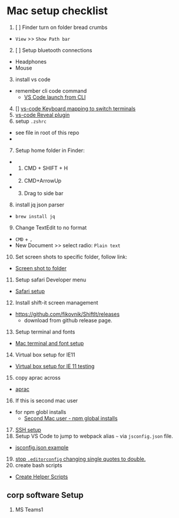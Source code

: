 # Mac setup checklist

1. [ ] Finder turn on folder bread crumbs
  - `View` >> `Show Path bar`
2. [ ] Setup bluetooth connections
  - Headphones
  - Mouse
3. install vs code
  - remember cli code command
    - [VS Code launch from CLI](../vs-code/launch-from-cli.md)
4. [] [vs-code Keyboard mapping to switch terminals](../vs-code/keyboard-mapping.md)
5. [vs-code Reveal plugin](../vs-code/reveal-active-file/reveal-active-file.md)
6. setup `.zshrc`
  - see file in root of this repo
  - 
7. Setup home folder in Finder:
  - 1. CMD + SHIFT + H
  - 2. CMD+ArrowUp
  - 3. Drag to side bar
8. install jq json parser
  - `brew install jq`
9. Change TextEdit to no format
  - `CMD` + `,`
  - New Document >> select radio: `Plain text`
10. Set screen shots to specific folder, follow link:
  - [Screen shot to folder](../screen-shot-to-folder/screen-shot-to-folder.md)
11. Setup safari Developer menu
  - [Safari setup](../safari/safari-setup.md)
12. Install shift-it screen management
  - https://github.com/fikovnik/ShiftIt/releases
    - download from github release page.
13. Setup terminal and fonts
  - [Mac terminal and font setup](../terminal/font-setup.md)
14. Virtual box setup for IE11
  - [Virtual box setup for IE 11 testing](../virutual-box-setup-IE11/virutual-box-setup-IE11.md)
15. copy aprac across
  - [aprac](https://github.com/renewdigital-au/aprac)
16. If this is second mac user
  - for npm globl installs
    - [Second Mac user - npm global installs](../npm-global-second-user/npm-global-second-user.md)
17. [SSH setup](../ssh-setup/ssh-setup.md)
18. Setup VS Code to jump to webpack alias `~` via `jsconfig.json` file.
  - [jsconfig.json example](../vs-code/jsconfig.json)
19. [stop `.editorconfig` changing single quotes to double.](../vs-code/editorconfig)
20. create bash scripts
  - [Create Helper Scripts](../scripts)
## corp software Setup
1. MS Teams1